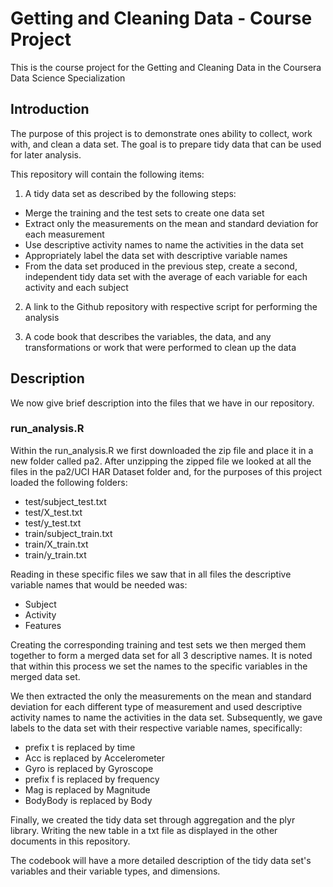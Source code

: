 # Getting and Cleaning Data - Course Project
This is the course project for the Getting and Cleaning Data in the Coursera Data Science Specialization

## Introduction
The purpose of this project is to demonstrate ones ability to collect, work with, and clean a data set. The goal is to prepare tidy data that can be used for later analysis.

This repository will contain the following items:

1) A tidy data set as described by the following steps:
* Merge the training and the test sets to create one data set
* Extract only the measurements on the mean and standard deviation for each measurement
* Use descriptive activity names to name the activities in the data set
* Appropriately label the data set with descriptive variable names
* From the data set produced in the previous step, create a second, independent tidy data set with the average of each variable for each  activity and each subject

2) A link to the Github repository with respective script for performing the analysis

3) A code book that describes the variables, the data, and any transformations or work that were performed to clean up the data

## Description
We now give brief description into the files that we have in our repository.

### run_analysis.R
Within the run_analysis.R we first downloaded the zip file and place it in a new folder called pa2. After unzipping the zipped file we looked at all the files in the pa2/UCI HAR Dataset folder and, for the purposes of this project loaded the following folders:
* test/subject_test.txt
* test/X_test.txt
* test/y_test.txt
* train/subject_train.txt
* train/X_train.txt
* train/y_train.txt

Reading in these specific files we saw that in all files the descriptive variable names that would be needed was:
* Subject
* Activity
* Features

Creating the corresponding training and test sets we then merged them together to form a merged data set for all 3 descriptive names. It is noted that within this process we set the names to the specific variables in the merged data set.

We then extracted the only the measurements on the mean and standard deviation for each different type of measurement and used descriptive activity names to name the activities in the data set. Subsequently, we gave labels to the data set with their respective variable names, specifically:

* prefix t is replaced by time
* Acc is replaced by Accelerometer
* Gyro is replaced by Gyroscope
* prefix f is replaced by frequency
* Mag is replaced by Magnitude
* BodyBody is replaced by Body

Finally, we created the tidy data set through aggregation and the plyr library. Writing the new table in a txt file as displayed in the other documents in this repository.

The codebook will have a more detailed description of the tidy data set's variables and their variable types, and dimensions. 

